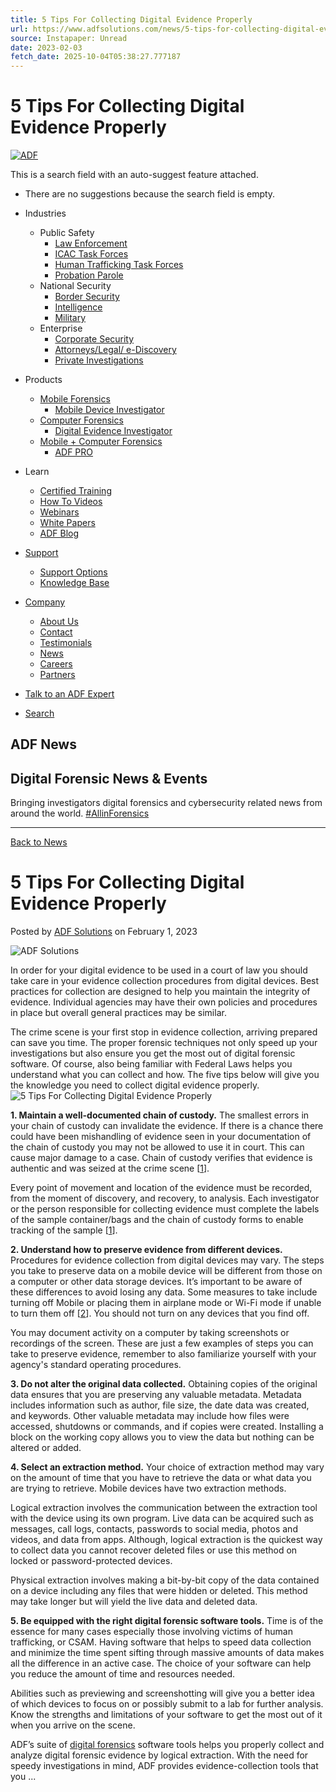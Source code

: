 ```yaml
---
title: 5 Tips For Collecting Digital Evidence Properly
url: https://www.adfsolutions.com/news/5-tips-for-collecting-digital-evidence-properly
source: Instapaper: Unread
date: 2023-02-03
fetch_date: 2025-10-04T05:38:27.777187
---
```


# 5 Tips For Collecting Digital Evidence Properly

[![ADF](https://www.adfsolutions.com/hubfs/ADF_March2018%20Theme/Images/ADF-LOGO-100x30-centered.png)](/)

This is a search field with an auto-suggest feature attached.

* There are no suggestions because the search field is empty.

* Industries
  + Public Safety
    - [Law Enforcement](https://www.adfsolutions.com/law-enforcement)
    - [ICAC Task Forces](https://www.adfsolutions.com/icac)
    - [Human Trafficking Task Forces](https://www.adfsolutions.com/human-trafficking)
    - [Probation Parole](https://www.adfsolutions.com/probation-parole)
  + National Security
    - [Border Security](https://www.adfsolutions.com/border-security)
    - [Intelligence](https://www.adfsolutions.com/intelligence)
    - [Military](https://www.adfsolutions.com/military)
  + Enterprise
    - [Corporate Security](https://www.adfsolutions.com/corporate)
    - [Attorneys/Legal/ e-Discovery](https://www.adfsolutions.com/attorneys)
    - [Private Investigations](https://www.adfsolutions.com/private-investigations)
* Products
  + [Mobile Forensics](https://www.adfsolutions.com/mobile-device-investigator)
    - [Mobile Device Investigator](https://www.adfsolutions.com/mobile-device-investigator)
  + [Computer Forensics](https://www.adfsolutions.com/digital-evidence-investigator)
    - [Digital Evidence Investigator](https://www.adfsolutions.com/digital-evidence-investigator)
  + [Mobile + Computer Forensics](https://www.adfsolutions.com/adf-pro)
    - [ADF PRO](https://www.adfsolutions.com/adf-pro)
* Learn
  + [Certified Training](https://www.adfsolutions.com/adf-certified-training)
  + [How To Videos](https://www.adfsolutions.com/how-to-videos)
  + [Webinars](https://www.adfsolutions.com/webinars)
  + [White Papers](https://www.adfsolutions.com/white-papers)
  + [ADF Blog](https://www.adfsolutions.com/adf-blog)
* [Support](https://www.adfsolutions.com/support)
  + [Support Options](https://www.adfsolutions.com/support)
  + [Knowledge Base](https://help.adfsolutions.com/knowledge)
* [Company](https://www.adfsolutions.com/about-us)
  + [About Us](https://www.adfsolutions.com/about-us)
  + [Contact](https://www.adfsolutions.com/contact)
  + [Testimonials](https://www.adfsolutions.com/testimonials)
  + [News](https://www.adfsolutions.com/news)
  + [Careers](https://www.adfsolutions.com/careers)
  + [Partners](https://www.adfsolutions.com/adf-partners)
* [Talk to an ADF Expert](https://meetings.hubspot.com/david-colvin/short-call)
* [Search](https://www.adfsolutions.com/hs-search-results)

## ADF News

## Digital Forensic News & Events

Bringing investigators digital forensics and cybersecurity related news from around the world. [#AllinForensics](https://www.adfsolutions.com/allinforensics)

---

[Back to News](https://www.adfsolutions.com/news)

# 5 Tips For Collecting Digital Evidence Properly

Posted by
[ADF Solutions](https://www.adfsolutions.com/news/author/adf-solutions) on February 1, 2023

![ADF Solutions](https://www.adfsolutions.com/hs-fs/hubfs/ADF%20LOGO%2050x50.png?width=50&height=50&name=ADF%20LOGO%2050x50.png)

In order for your digital evidence to be used in a court of law you should take care in your evidence collection procedures from digital devices. Best practices for collection are designed to help you maintain the integrity of evidence. Individual agencies may have their own policies and procedures in place but overall general practices may be similar.

The crime scene is your first stop in evidence collection, arriving prepared can save you time. The proper forensic techniques not only speed up your investigations but also ensure you get the most out of digital forensic software. Of course, also being familiar with Federal Laws helps you understand what you can collect and how. The five tips below will give you the knowledge you need to collect digital evidence properly. ![5 Tips For Collecting Digital Evidence Properly](https://www.adfsolutions.com/hs-fs/hubfs/5%20Tips%20For%20Collecting%20Digital%20Evidence%20Properly.jpg?width=365&height=205&name=5%20Tips%20For%20Collecting%20Digital%20Evidence%20Properly.jpg)

**1. Maintain a well-documented chain of custody.** The smallest errors in your chain of custody can invalidate the evidence. If there is a chance there could have been mishandling of evidence seen in your documentation of the chain of custody you may not be allowed to use it in court. This can cause major damage to a case. Chain of custody verifies that evidence is authentic and was seized at the crime scene [[1](https://www.ncbi.nlm.nih.gov/books/NBK551677/)].

Every point of movement and location of the evidence must be recorded, from the moment of discovery, and recovery, to analysis. Each investigator or the person responsible for collecting evidence must complete the labels of the sample container/bags and the chain of custody forms to enable tracking of the sample [[1](https://www.ncbi.nlm.nih.gov/books/NBK551677/)].

**2. Understand how to preserve evidence from different devices.** Procedures for evidence collection from digital devices may vary. The steps you take to preserve data on a mobile device will be different from those on a computer or other data storage devices. It’s important to be aware of these differences to avoid losing any data. Some measures to take include turning off Mobile or placing them in airplane mode or Wi-Fi mode if unable to turn them off [[2](https://www.swgde.org/documents/published-by-committee/forensics)]. You should not turn on any devices that you find off.

You may document activity on a computer by taking screenshots or recordings of the screen. These are just a few examples of steps you can take to preserve evidence, remember to also familiarize yourself with your agency's standard operating procedures.

**3. Do not alter the original data collected.** Obtaining copies of the original data ensures that you are preserving any valuable metadata. Metadata includes information such as author, file size, the date data was created, and keywords. Other valuable metadata may include how files were accessed, shutdowns or commands, and if copies were created. Installing a block on the working copy allows you to view the data but nothing can be altered or added.

**4. Select an extraction method.** Your choice of extraction method may vary on the amount of time that you have to retrieve the data or what data you are trying to retrieve. Mobile devices have two extraction methods.

Logical extraction involves the communication between the extraction tool with the device using its own program. Live data can be acquired such as messages, call logs, contacts, passwords to social media, photos and videos, and data from apps. Although, logical extraction is the quickest way to collect data you cannot recover deleted files or use this method on locked or password-protected devices.

Physical extraction involves making a bit-by-bit copy of the data contained on a device including any files that were hidden or deleted. This method may take longer but will yield the live data and deleted data.

**5. Be equipped with the right digital forensic software tools.** Time is of the essence for many cases especially those involving victims of human trafficking, or CSAM. Having software that helps to speed data collection and minimize the time spent sifting through massive amounts of data makes all the difference in an active case. The choice of your software can help you reduce the amount of time and resources needed.

Abilities such as previewing and screenshotting will give you a better idea of which devices to focus on or possibly submit to a lab for further analysis. Know the strengths and limitations of your software to get the most out of it when you arrive on the scene.

ADF’s suite of [digital forensics](/digital-forensics) software tools helps you properly collect and analyze digital forensic evidence by logical extraction. With the need for speedy investigations in mind, ADF provides evidence-collection tools that you ...